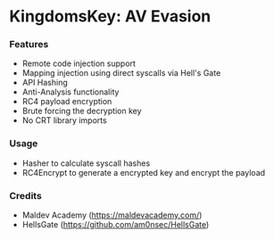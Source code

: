 # KingdomsKey: AV Evasion

### Features
* Remote code injection support
* Mapping injection using direct syscalls via Hell's Gate
* API Hashing
* Anti-Analysis functionality
* RC4 payload encryption
* Brute forcing the decryption key
* No CRT library imports

### Usage
* Hasher to calculate syscall hashes
* RC4Encrypt to generate a encrypted key and encrypt the payload
  
### Credits
* Maldev Academy (https://maldevacademy.com/)
* HellsGate (https://github.com/am0nsec/HellsGate)
